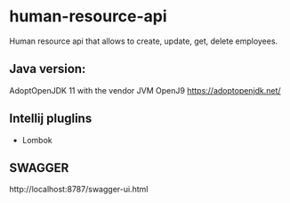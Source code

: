 # human-resource-api

Human resource api that allows to create, update, get, delete employees.

## Java version:

AdoptOpenJDK 11 with the vendor JVM OpenJ9 https://adoptopenjdk.net/

## Intellij pluglins

- Lombok

## SWAGGER

http://localhost:8787/swagger-ui.html

